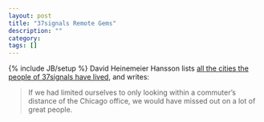 ```yaml
---
layout: post
title: "37signals Remote Gems"
description: ""
category: 
tags: []
---
```

{% include JB/setup %}
David Heinemeier Hansson lists
<a href="http://37signals.com/svn/posts/3336-cities-with-signals">all the cities the people of 37signals have lived</a>,
and writes:

<blockquote>
If we had limited ourselves to only looking within a commuter&rsquo;s distance
of the Chicago office, we would have missed out on a lot of great people.
</blockquote>
